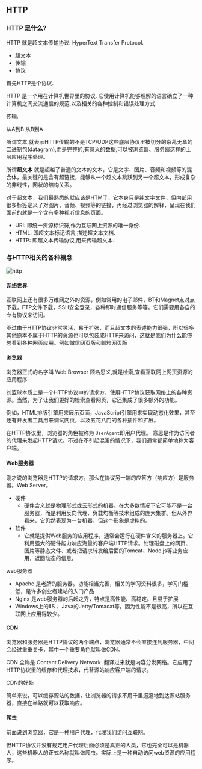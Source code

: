## HTTP

### HTTP 是什么?

HTTP 就是超文本传输协议. HyperText Transfer Protocol.

- 超文本
- 传输
- 协议

首先HTTP是个协议.

HTTP 是一个用在计算机世界里的协议. 它使用计算机能够理解的语言确立了一种计算机之间交流通信的规范,以及相关的各种控制和错误处理方式.



传输.

从A到B 从B到A 

所谓文本,就表示HTTP传输的不是TCP/UDP这些底层协议里被切分的杂乱无章的二进制包(datagram),而是完整的,有意义的数据,可以被浏览器、服务器这样的上层应用程序处理。

所谓**超文本** 就是超越了普通的文本的文本，它是文字、图片、音频和视频等的混合体，最关键的是含有超链接，能够从一个超文本跳跃到另一个超文本，形成复杂的非线性，网状的结构关系。



对于超文本，我们最熟悉的就应该是HTM了，它本身只是纯文字文件，但内部用很多标签定义了对图片、音频、视频等的链接，再经过浏览器的解释，呈现在我们面前的就是一个含有多种视听信息的页面。



- URI: 即统一资源标识符,作为互联网上资源的唯一身份.
- HTML: 即超文本标记语言,描述超文本文档.
- HTTP: 即超文本传输协议,用来传输超文本.



### 与HTTP相关的各种概念

![http](/Users/lidongyang/Downloads/http.png)

#### 网络世界



互联网上还有很多万维网之外的资源，例如常用的电子邮件，BT和Magnet点对点下载，FTP文件下载，SSH安全登录，各种即时通信服务等等。它们需要用各自的专有协议来访问。

不过由于HTTP协议非常灵活，易于扩张，而且超文本的表述能力很强，所以很多其他原本不属于HTTP的资源也可以包装成HTTP来访问，这就是我们为什么能够总看到各种网页应用。例如微信网页版和邮箱网页版



#### 浏览器

浏览器正式的名字叫 Web Browser 顾名思义,就是检索,查看互联网上网页资源的应用程序.

刘篮球本质上是一个HTTP协议中的请求方，使用HTTP协议获取网络上的各种资源。当然，为了让我们更好的检索查看网页，它还集成了很多额外的功能。



例如，HTML排版引擎用来展示页面，JavaScript引擎用来实现动态化效果，甚至还有开发者工具用来调试网页，以及五花八门的各种插件和扩展。



在HTTP协议里，浏览器的角色被称为 `UserAgent`即用户代理。 意思是作为访问者的代理来发起HTTP请求。不过在不引起混淆的情况下，我们通常都简单地称为客户端。



#### Web服务器

刚才说的浏览器是HTTP的请求方，那么在协议另一端的应答方（响应方）是服务器。Web Server。



- 硬件
  - 硬件含义就是物理形式或云形式的机器。在大多数情况下它可能不是一台服务器，而是利用反向代理、负载均衡等技术组成的庞大集群。但从外界看来，它仍然表现为一台机器，但这个形象是虚拟的。
- 软件
  - 它就是提供Web服务的应用程序，通常会运行在硬件含义的服务器上。它利用强大的硬件能力响应海量的客户端HTTP请求。处理磁盘上的网页、图片等静态文件、或者把请求转发给后面的Tomcat、Node.js等业务应用，返回动态的信息。

web服务器

- Apache 是老牌的服务器。功能相当完善，相关的学习资料很多，学习门槛低，是许多创业者建站的入门产品
- Nginx 是web服务器的后起之秀，特点是高性能、高稳定。且易于扩展
- Windows上的IIS 、Java的Jetty/Tomacat等，因为性能不是很高，所以在互联网上应用得较少。



#### CDN

浏览器和服务器是HTTP协议的两个端点，浏览器通常不会直接连到服务器，中间会经过重重关卡，其中一个重要角色就叫做CDN。



CDN 全称是 Content Delivery Network .翻译过来就是内容分发网络。它应用了HTTP协议里的缓存和代理技术，代替源站响应客户端的请求。



CDN的好处

简单来说，可以缓存源站的数据，让浏览器的请求不用千里迢迢地到达源站服务器，直接在半路就可以获取响应。



#### 爬虫

前面说到浏览器，它是一种用户代理，代理我们访问互联网。

但HTTP协议并没有规定用户代理后面必须是真正的人类，它也完全可以是机器人，这些机器人的正式名称就叫做爬虫。实际上是一种自动访问web资源的应用程序。





